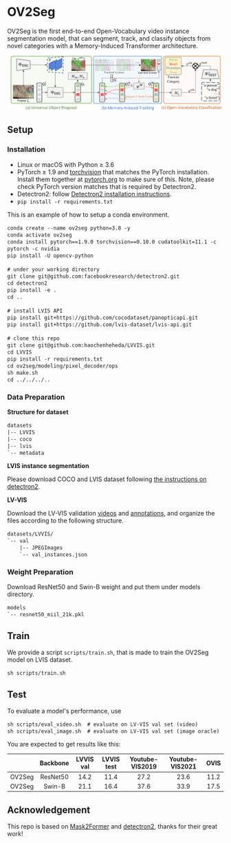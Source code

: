 # OV2Seg

OV2Seg is the first end-to-end Open-Vocabulary video instance segmentation model, that can segment, track, and classify objects from novel categories with a Memory-Induced Transformer architecture.

![](assert/baseline/overview.png)

## Setup

### Installation

- Linux or macOS with Python ≥ 3.6
- PyTorch ≥ 1.9 and [torchvision](https://github.com/pytorch/vision/) that matches the PyTorch installation.
  Install them together at [pytorch.org](https://pytorch.org) to make sure of this. Note, please check
  PyTorch version matches that is required by Detectron2.
- Detectron2: follow [Detectron2 installation instructions](https://detectron2.readthedocs.io/tutorials/install.html).
- `pip install -r requirements.txt`

This is an example of how to setup a conda environment.

```shell
conda create --name ov2seg python=3.8 -y
conda activate ov2seg
conda install pytorch==1.9.0 torchvision==0.10.0 cudatoolkit=11.1 -c pytorch -c nvidia
pip install -U opencv-python

# under your working directory
git clone git@github.com:facebookresearch/detectron2.git
cd detectron2
pip install -e .
cd ..

# install LVIS API
pip install git+https://github.com/cocodataset/panopticapi.git
pip install git+https://github.com/lvis-dataset/lvis-api.git

# clone this repo
git clone git@github.com:haochenheheda/LVVIS.git
cd LVVIS
pip install -r requirements.txt
cd ov2seg/modeling/pixel_decoder/ops
sh make.sh
cd ../../../..
```

### Data Preparation

**Structure for dataset**

```
datasets
|-- LVVIS
|-- coco
|-- lvis
`-- metadata
```

**LVIS instance segmentation**

Please download COCO and LVIS dataset following [the instructions on detectron2](https://github.com/facebookresearch/detectron2/tree/main/datasets).

**LV-VIS**

Download the LV-VIS validation [videos](https://drive.google.com/file/d/1vTYUz_XLOBnYb9e7upJsZM-nQz2S6wDn/view?usp=drive_link) and [annotations](https://drive.google.com/file/d/1hvZHShzVNmxIQrGGB1chZTV2nqGShi6X/view?usp=drive_link), and organize the files according to the following structure.

```
datasets/LVVIS/
`-- val
    |-- JPEGImages
    `-- val_instances.json
```

### Weight Preparation

Download ResNet50 and Swin-B weight and put them under models directory.

```
models
`-- resnet50_miil_21k.pkl
```

## Train
We provide a script `scripts/train.sh`, that is made to train the OV2Seg model on LVIS dataset.

```shell
sh scripts/train.sh
```

## Test

To evaluate a model's performance, use

```shell
sh scripts/eval_video.sh  # evaluate on LV-VIS val set (video)
sh scripts/eval_image.sh  # evaluate on LV-VIS val set (image oracle)
```

You are expected to get results like this:

  |         | Backbone | LVVIS val |  LVVIS test | Youtube-VIS2019 | Youtube-VIS2021 | OVIS |
  |:-------:|:--------:|:---------:|:-----------:|:---------------:|:---------------:|:----:|
  |  OV2Seg | ResNet50 |  14.2     | 11.4        | 27.2            | 23.6            | 11.2 | 
  |  OV2Seg | Swin-B   |  21.1     | 16.4        | 37.6            | 33.9            | 17.5 |

## Acknowledgement

This repo is based on [Mask2Former](https://github.com/facebookresearch/Mask2Former) and [detectron2](https://github.com/facebookresearch/detectron2), thanks for their great work!